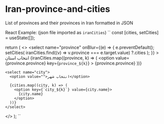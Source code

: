 # Iran-province-and-cities
List of provinces and their provinces in Iran formatted in JSON

React Example: (json file imported as `iranCities`)
``
const [cities, setCities] = useState([]);

return (
  <>
    <select
      name="province"
      onBlur={(e) => {
        e.preventDefault();
        setCities(
          iranCities.find((v) => v.province === e.target.value)
            ?.cities
        );
      }}
    >
      <opton value="">انتخاب استان</option>
      {iranCities.map((province, k) => (
        <option
          value={province.province}
          key={`province_${k}`}
        >
          {province.province}
        </option>
      ))}
    </select>
    
    <select name="city">
      <option value="">انتخاب شهر</option>
      
      {cities.map((city, k) => (
        <option key={`city_${k}`} value={city.name}>
          {city.name}
        </option>
      ))}
    </select>
  </>
);
``
